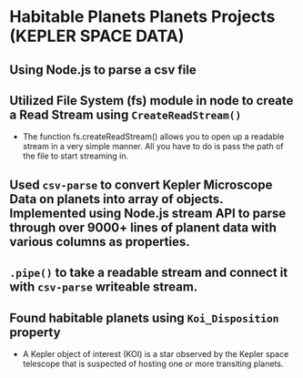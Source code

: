 # Habitable Planets Planets Projects (KEPLER SPACE DATA)

## Using Node.js to parse a csv file

## Utilized File System (fs) module in node to create a Read Stream using `CreateReadStream()`
- The function fs.createReadStream() allows you to open up a readable stream in a very simple manner. All you have to do is pass the path of the file to start streaming in.

## Used `csv-parse` to convert Kepler Microscope Data on planets into array of objects. Implemented using Node.js stream API to parse through over 9000+ lines of planent data with various columns as properties.

## `.pipe()` to take a readable stream and connect it with `csv-parse` writeable stream.

## Found habitable planets using `Koi_Disposition` property
- A Kepler object of interest (KOI) is a star observed by the Kepler space telescope that is suspected of hosting one or more transiting planets.